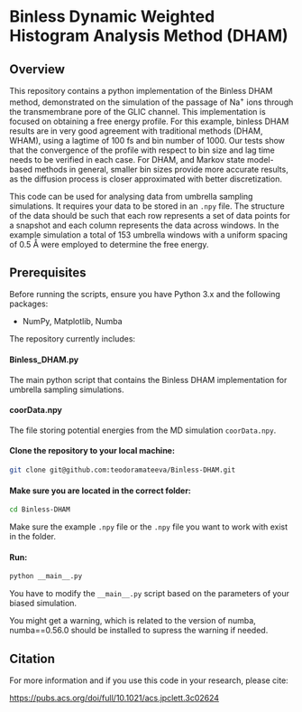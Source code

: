 # Binless Dynamic Weighted Histogram Analysis Method (DHAM)

## Overview

This repository contains a python implementation of the Binless DHAM method, demonstrated on the simulation of the passage of Na<sup>+</sup> ions through the transmembrane pore of the GLIC channel. This implementation is focused on obtaining a free energy profile. For this example, binless DHAM results are in very good agreement with traditional methods (DHAM, WHAM), using a lagtime of 100 fs and bin number of 1000. Our tests show that the convergence of the profile with respect to bin size and lag time needs to be verified in each case. For DHAM, and Markov state model-based methods in general, smaller bin sizes provide more accurate results, as the diffusion process is closer approximated with better discretization.

This code can be used for analysing data from umbrella sampling simulations. It requires your data to be stored in an `.npy` file. The structure of the data should be such that each row represents a set of data points for a snapshot and each column represents the data across windows. In the example simulation a total of 153 umbrella windows with a uniform spacing of 0.5 Å were employed to determine the free energy.  

## Prerequisites

Before running the scripts, ensure you have  Python 3.x and the following packages:

- NumPy, Matplotlib, Numba

The repository currently includes:

#### Binless_DHAM.py 
The main python script that contains the Binless DHAM implementation for umbrella sampling simulations.

#### coorData.npy
The file storing potential energies from the MD simulation  `coorData.npy`.

#### Clone the repository to your local machine:
```bash
git clone git@github.com:teodoramateeva/Binless-DHAM.git
```
#### Make sure you are located in the correct folder: 

```bash
cd Binless-DHAM
```

Make sure the example `.npy` file or the `.npy` file you want to work with exist in the folder.

#### Run:

```bash
python __main__.py
```

You have to modify the `__main__.py` script based on the parameters of your biased simulation.

You might get a warning, which is related to the version of numba, numba==0.56.0 should be installed to supress the warning if needed.

## Citation

For more information and if you use this code in your research, please cite:

https://pubs.acs.org/doi/full/10.1021/acs.jpclett.3c02624
